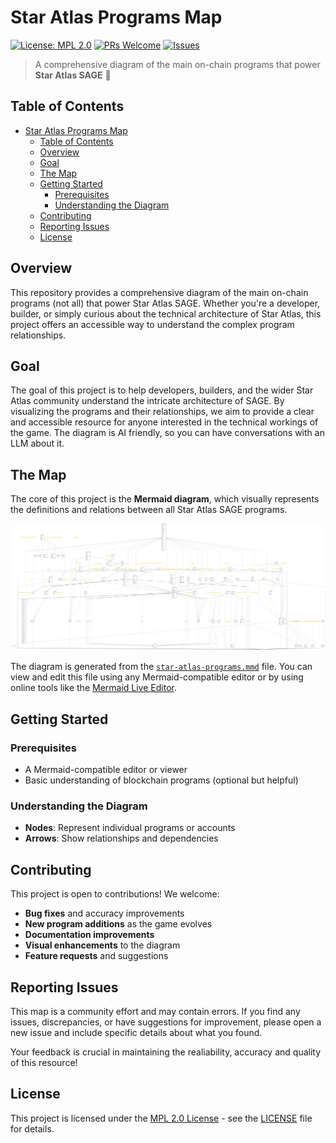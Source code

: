 # Star Atlas Programs Map

[![License: MPL 2.0](https://img.shields.io/badge/License-MPL%202.0-brightgreen.svg)](https://opensource.org/licenses/MPL-2.0)
[![PRs Welcome](https://img.shields.io/badge/PRs-welcome-brightgreen.svg)](http://makeapullrequest.com)
[![Issues](https://img.shields.io/badge/Issues-welcome-orange.svg)](https://github.com/your-username/star-atlas-programs-map/issues)

> A comprehensive diagram of the main on-chain programs that power **Star Atlas SAGE** 🚀

## Table of Contents

- [Star Atlas Programs Map](#star-atlas-programs-map)
  - [Table of Contents](#table-of-contents)
  - [Overview](#overview)
  - [Goal](#goal)
  - [The Map](#the-map)
  - [Getting Started](#getting-started)
    - [Prerequisites](#prerequisites)
    - [Understanding the Diagram](#understanding-the-diagram)
  - [Contributing](#contributing)
  - [Reporting Issues](#reporting-issues)
  - [License](#license)

## Overview

This repository provides a comprehensive diagram of the main on-chain programs (not all) that power Star Atlas SAGE. Whether you're a developer, builder, or simply curious about the technical architecture of Star Atlas, this project offers an accessible way to understand the complex program relationships.

## Goal

The goal of this project is to help developers, builders, and the wider Star Atlas community understand the intricate architecture of SAGE. By visualizing the programs and their relationships, we aim to provide a clear and accessible resource for anyone interested in the technical workings of the game. The diagram is AI friendly, so you can have conversations with an LLM about it.

## The Map

The core of this project is the **Mermaid diagram**, which visually represents the definitions and relations between all Star Atlas SAGE programs.

![Star Atlas Programs Map](./chart.png)

The diagram is generated from the [`star-atlas-programs.mmd`](./star-atlas-programs.mmd) file. You can view and edit this file using any Mermaid-compatible editor or by using online tools like the [Mermaid Live Editor](https://mermaid.live).

## Getting Started

### Prerequisites

- A Mermaid-compatible editor or viewer
- Basic understanding of blockchain programs (optional but helpful)

### Understanding the Diagram

- **Nodes**: Represent individual programs or accounts
- **Arrows**: Show relationships and dependencies

## Contributing

This project is open to contributions! We welcome:

- **Bug fixes** and accuracy improvements
- **New program additions** as the game evolves
- **Documentation improvements**
- **Visual enhancements** to the diagram
- **Feature requests** and suggestions

## Reporting Issues

This map is a community effort and may contain errors. If you find any issues, discrepancies, or have suggestions for improvement, please open a new issue and include specific details about what you found.

Your feedback is crucial in maintaining the realiability, accuracy and quality of this resource!

## License

This project is licensed under the [MPL 2.0 License](./LICENSE) - see the [LICENSE](./LICENSE) file for details.
